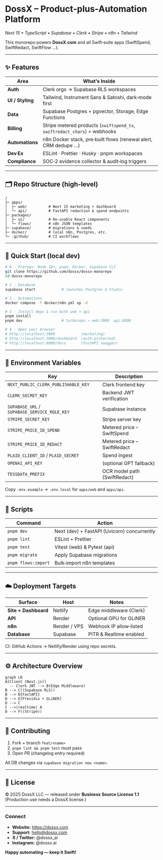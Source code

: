 # DossX – Product‑plus‑Automation Platform  
*Next 15 • TypeScript • Supabase • Clerk • Stripe • n8n • Tailwind*

This monorepo powers **DossX.com** and all Swift‑suite apps (SwiftSpend, SwiftRedact, SwiftFlow …).

---

## ✨ Features

| Area | What’s Inside |
|------|---------------|
| **Auth** | Clerk orgs → Supabase RLS workspaces |
| **UI / Styling** | Tailwind, Instrument Sans & Satoshi, dark‑mode first |
| **Data** | Supabase Postgres + pgvector, Storage, Edge Functions |
| **Billing** | Stripe metered products (`swiftspend_tx`, `swiftredact_chars`) + webhooks |
| **Automations** | n8n Docker stack, pre‑built flows (renewal alert, CRM dedupe …) |
| **Dev Ex** | ESLint · Prettier · Husky · pnpm workspaces |
| **Compliance** | SOC‑2 evidence collector & audit‑log triggers |

---

## 🗂 Repo Structure (high‑level)

```text
/
├─ apps/
│  ├─ web/          # Next 15 marketing + dashboard
│  └─ api/          # FastAPI redaction & spend endpoints
├─ packages/
│  ├─ ui/           # Re‑usable React components
│  └─ flows/        # n8n JSON templates
├─ supabase/        # migrations & seeds
├─ docker/          # local n8n, Postgres, etc.
└─ .github/         # CI workflows
```

---

## 🚀 Quick Start (local dev)

```bash
# 0 · Prereqs: Node 18+, pnpm, Docker, Supabase CLI
git clone https://github.com/dossx/dossx-monorepo
cd dossx-monorepo

# 1 · Database
supabase start            # launches Postgres & Studio

# 2 · Automations
docker compose -f docker/n8n.yml up -d

# 3 · Install deps & run both web + api
pnpm install
pnpm dev                  # turborepo → web:3000  api:8000

# 4 · Open your browser
# http://localhost:3000            (marketing)
# http://localhost:3000/dashboard  (auth‑protected)
# http://localhost:8000/docs       (FastAPI swagger)
```

---

## 🔐 Environment Variables

| Key | Description |
|-----|-------------|
| `NEXT_PUBLIC_CLERK_PUBLISHABLE_KEY` | Clerk frontend key |
| `CLERK_SECRET_KEY` | Backend JWT verification |
| `SUPABASE_URL` / `SUPABASE_SERVICE_ROLE_KEY` | Supabase instance |
| `STRIPE_SECRET_KEY` | Stripe server key |
| `STRIPE_PRICE_ID_SPEND` | Metered price – SwiftSpend |
| `STRIPE_PRICE_ID_REDACT` | Metered price – SwiftRedact |
| `PLAID_CLIENT_ID` / `PLAID_SECRET` | Spend ingest |
| `OPENAI_API_KEY` | (optional GPT fallback) |
| `TESSDATA_PREFIX` | OCR model path (SwiftRedact) |

Copy `.env.example` → `.env.local` for `apps/web` and `apps/api`.

---

## 🧪 Scripts

| Command | Action |
|---------|--------|
| `pnpm dev` | Next (dev) + FastAPI (Uvicorn) concurrently |
| `pnpm lint` | ESLint + Prettier |
| `pnpm test` | Vitest (web) & Pytest (api) |
| `pnpm migrate` | Apply Supabase migrations |
| `pnpm flows:import` | Bulk‑import n8n templates |

---

## ☁️ Deployment Targets

| Surface | Host | Notes |
|---------|------|-------|
| **Site + Dashboard** | Netlify | Edge middleware (Clerk) |
| **API** | Render | Optional GPU for GLiNER |
| **n8n** | Render / VPS | Webhook IP allow‑listed |
| **Database** | Supabase | PITR & Realtime enabled |

CI: GitHub Actions → Netlify/Render using repo secrets.

---

## ⚙️ Architecture Overview

```mermaid
graph LR
A[Client (Next.js)]
  -- Clerk JWT --> B(Edge Middleware)
B --> C((Supabase RLS))
B --> D{FastAPI}
D --> E[Presidio + GLiNER]
D --> C
C -->|realtime| A
D --> F((Stripe))
```

---

## 🤝 Contributing

1. Fork + branch `feat/<name>`  
2. `pnpm lint && pnpm test` must pass  
3. Open PR (changelog entry required)  

All DB changes via `supabase migration new <name>`.

---

## 📄 License

© 2025 DossX LLC — released under **Business Source License 1.1**  
(Production use needs a DossX license.)

---

### Connect

* **Website:** <https://dossx.com>  
* **Support:** hello@dossx.com  
* **X / Twitter:** @dossx_ai  
* **Instagram:** @dossx.ai  

**Happy automating — keep it Swift!**
